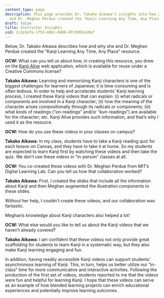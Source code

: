 ```yaml
---
content_type: page
description: This page provides Dr. Takako Aikawa's insights into how and why she
  and Dr. Meghan Perdue created the "Kanji Learning Any Time, Any Place" resource.
draft: false
title: Instructor Insights
uid: 1c2e1efe-1f53-48bc-84b6-8fc9d63a10af
---
```

Below, Dr. Takako Aikawa describes how and why she and Dr. Meghan Perdue created the "Kanji Learning Any Time, Any Place" resource.

**OCW:** What can you tell us about how, in creating this resource, you drew on the [Kanji Alive](https://kanjialive.com/) web application, which is available for reuse under a Creative Commons license?

**Takako Aikawa:** Learning and memorizing Kanji characters is one of the biggest challenges for learners of Japanese; it is time-consuming and is often tedious. In order to help and accelerate students’ Kanji learning process, I created these Kanji videos that can explain: (i) what radicals or components are involved in a Kanji character; (ii) how the meaning of the character arises compositionally through its radicals or components; (iii) what kinds of readings (“*on*\-readings” and/or “*kun*\-readings”) are available for the character; etc. Kanji Alive provides such information, and that’s why I used it as the resource.

**OCW:** How do you use these videos in your classes on campus?

**Takako Aikawa:** In my class, students have to take a Kanji reading quiz for each lesson on Canvas, and they have to take it at home. So my students are expected to learn Kanji first by watching these videos and then take the quiz. We don’t use these videos in “in-person” classes at all.

**OCW:** You co-created these videos with Dr. Meghan Perdue from MIT’s Digital Learning Lab. Can you tell us how that collaboration worked?

**Takako Aikawa:** First, I created the slides that include all the information about Kanji and then Meghan augmented the illustration components to these slides.

Without her help, I couldn’t create these videos, and our collaboration was fantastic.

Meghan’s knowledge about Kanji characters also helped a lot!

**OCW:** What else would you like to tell us about the Kanji videos that we haven’t already covered?

**Takako Aikawa:** I am confident that these videos not only provide great scaffolding for students to learn Kanji in a systematic way, but they also make Kanji learning engaging and fun.

In addition, having readily accessible Kanji videos can support students’ asynchronous learning of Kanji. This, in turn, helps us better utilize our “in-class” time for more communicative and interactive activities. Following the production of the first set of videos, students reported to me that the videos were fun and helpful for learning Kanji. I hope that these videos can serve as an example of how blended learning projects can enrich educational experiences and potentially improve learning outcomes.